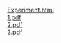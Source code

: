 [Experiment.html](https://anuragpaul0.github.io/IVP/Experiment.html)<br>
[1.pdf](https://anuragpaul0.github.io/IVP/1.pdf)<br>
[2.pdf](https://anuragpaul0.github.io/IVP/2.pdf)<br>
[3.pdf](https://anuragpaul0.github.io/IVP/3.pdf)
